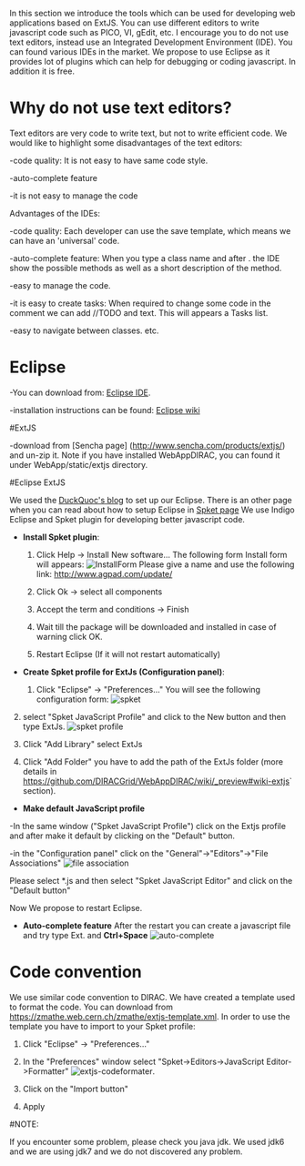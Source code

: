 In this section we introduce the tools which can be used for developing web applications based on ExtJS. You can use different editors to write javascript code such as PICO, VI, gEdit, etc. I encourage you to do not use text editors, instead use an Integrated Development Environment (IDE). You can found various IDEs in the market. We propose to use Eclipse as it provides lot of plugins which can help for debugging or coding javascript. In addition it is free.

# Why do not use text editors?

Text editors are very code to write text, but not to write efficient code. We would like to highlight some disadvantages of the text editors:

  -code quality: It is not easy to have same code style.

  -auto-complete feature 

  -it is not easy to manage the code

Advantages of the IDEs:

  -code quality: Each developer can use the save template, which means we can have an 'universal' code.

  -auto-complete feature: When you type a class name and after . the IDE show the possible methods as well as a short description of the method.

  -easy to manage the code.

  -it is easy to create tasks: When required to change some code in the comment we can add //TODO and text. This will appears a Tasks list.

  -easy to navigate between classes. etc.


# Eclipse
-You can download from: [Eclipse IDE](https://www.eclipse.org/‎). 

-installation instructions can be found: [Eclipse wiki](http://wiki.eclipse.org/Eclipse/Installation)

#ExtJS

-download from [Sencha page] (http://www.sencha.com/products/extjs/) and un-zip it. Note if you have installed WebAppDIRAC, you can found it under WebApp/static/extjs directory.

#Eclipse ExtJS

We used the [DuckQuoc's blog](http://ducquoc.wordpress.com/2011/02/16/eclipse-extjs-jquery/) to set up our Eclipse. There is an other page when you can read about how to setup Eclipse in [Spket page](http://www.spket.com/extjs.html)
We use Indigo Eclipse and Spket plugin for developing better javascript code. 
* **Install Spket plugin**:
  
   1. Click Help -> Install New software… The following form Install form will appears: 
![InstallForm](https://zmathe.web.cern.ch/zmathe/installform.png)
 Please give a name and use the following link: http://www.agpad.com/update/
   
   2. Click Ok -> select all components 
   
   3. Accept the term and conditions -> Finish
   
   4. Wait till the package will be downloaded and installed in case of warning click OK. 
   
   5. Restart Eclipse (If it will not restart automatically)

* **Create Spket profile for ExtJs (Configuration panel)**:

   1. Click "Eclipse" -> "Preferences…" You will see the following configuration form:
    ![spket](https://zmathe.web.cern.ch/zmathe/spket.png)

2. select "Spket JavaScript Profile" and click to the New button and then type ExtJs.
![spket profile](https://zmathe.web.cern.ch/zmathe/spketprofile.png)

3. Click "Add Library" select ExtJs

4. Click "Add Folder" you have to add the path of the ExtJs folder (more details in <https://github.com/DIRACGrid/WebAppDIRAC/wiki/_preview#wiki-extjs>` section).

* **Make default JavaScript profile**

-In the same window ("Spket JavaScript Profile") click on the Extjs profile and after make it default by clicking on the "Default" button. 

-in the "Configuration panel" click on the "General"->"Editors"->"File Associations"
![file association](https://zmathe.web.cern.ch/zmathe/spketfile.png)

Please select *.js and then select "Spket JavaScript Editor" and click on the "Default button"

Now We propose to restart Eclipse.

* **Auto-complete feature**
After the restart you can create a javascript file and try type Ext. and **Ctrl+Space** 
![auto-complete](https://zmathe.web.cern.ch/zmathe/spketauto.png)

# Code convention

We use similar code convention to DIRAC. We have created a template used to format the code.
You can download from https://zmathe.web.cern.ch/zmathe/extjs-template.xml.
In order to use the template you have to import to your Spket profile:

1. Click "Eclipse" -> "Preferences…" 
 
2. In the "Preferences" window select "Spket->Editors->JavaScript Editor->Formatter"
![extjs-codeformater](https://zmathe.web.cern.ch/zmathe/extjs-template.png).

3. Click on the "Import button" 

4. Apply

#NOTE:

If you encounter some problem, please check you java jdk. We used jdk6 and we are using jdk7 and we do not discovered any problem.